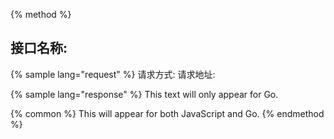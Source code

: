 {% method %}
## 接口名称:
{% sample lang="request" %}
请求方式:
请求地址:

{% sample lang="response" %}
This text will only appear for Go.

{% common %}
This will appear for both JavaScript and Go.
{% endmethod %}